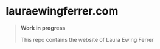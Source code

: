 # lauraewingferrer.com

> **Work in progress**
>
> This repo contains the website of Laura Ewing Ferrer

